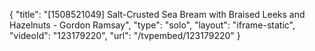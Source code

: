 {
    "title": "[1508521049] Salt-Crusted Sea Bream with Braised Leeks and Hazelnuts - Gordon Ramsay",
    "type": "solo",
    "layout": "iframe-static",
    "videoId": "123179220",
    "url": "\/tvpembed\/123179220"
}